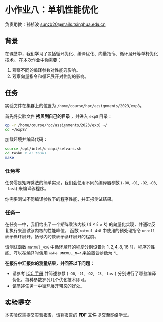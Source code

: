 # 小作业八：单机性能优化

负责助教：孙桢波 sunzb20@mails.tsinghua.edu.cn

## 背景

在课堂中，我们学习了包括循环优化、编译优化、向量指令、循环展开等单机优化技术。
在本次作业中你需要：

1. 观察不同的编译参数对性能的影响。
2. 观察向量指令和循环展开对性能的影响。

## 任务

实验文件在集群上的位置为 `/home/course/hpc/assignments/2023/exp8`。

首先将实验文件 **拷贝到自己的目录** ，并进入 `exp8` 目录：

```bash
cp -r /home/course/hpc/assignments/2023/exp8 ~/
cd ~/exp8/
```

加载环境并编译代码：

```bash
source /opt/intel/oneapi/setvars.sh
cd task0 # or task1
make
```

### 任务零

任务零是矩阵乘法的简单实现，我们会使用不同的编译器参数 (`-O0`, `-O1`, `-O2`, `-O3`, `-fast`) 来编译该程序。

你需要测试不同编译参数下的程序性能，并汇报测试结果。

### 任务一

在任务一中，我们给出了一个矩阵乘法内核 ($4 \times 8 \times k$) 的向量化实现，并通过反复执行来测试该内核的性能峰值。
函数 `matmul_4x8` 中使用的预处理指令 `unroll` 表示循环展开，括号内的数表示循环展开的程度。

请测试函数 `matmul_4x8` 中循环展开的程度分别设置为 $1, 2, 4, 8, 16$ 时，程序的性能。可以在编译时使用 `make UNROLL_N=4` 来设置该参数为 $4$。

**在报告中汇报你的测量结果，并回答以下问题：**

* 请参考 [ICC 手册](https://www.intel.com/content/www/us/en/develop/documentation/cpp-compiler-developer-guide-and-reference/top/compiler-reference/compiler-options/alphabetical-list-of-compiler-options.html) 并简述参数 (`-O0`, `-O1`, `-O2`, `-O3`, `-fast`) 分别进行了哪些编译优化。每种参数罗列几个优化技术即可。
* 请简述任务一中循环展开带来的好处。

## 实验提交

本实验仅需提交实验报告，请将报告的 **PDF 文件** 提交至网络学堂。
